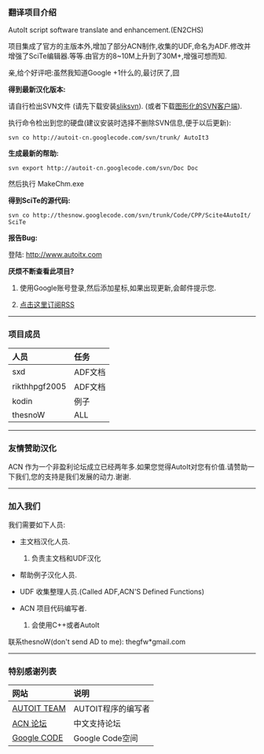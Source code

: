 ### 翻译项目介绍 ###

AutoIt script software translate and enhancement.(EN2CHS)

项目集成了官方的主版本外,增加了部分ACN制作,收集的UDF,命名为ADF.修改并增强了SciTe编辑器.等等.由官方的8~10M上升到了30M+,增强可想而知.

亲,给个好评吧:虽然我知道Google +1什么的,最讨厌了,囧


**得到最新汉化版本:**

请自行检出SVN文件
(请先下载安装[sliksvn](http://www.sliksvn.com/en/download)).
(或者下载[图形化的SVN客户端](http://tortoisesvn.net/downloads.html)).

执行命令检出到您的硬盘(建议安装时选择不删除SVN信息,便于以后更新):

`svn co http://autoit-cn.googlecode.com/svn/trunk/ AutoIt3`


**生成最新的帮助:**

`svn export http://autoit-cn.googlecode.com/svn/Doc Doc`

然后执行 MakeChm.exe


**得到SciTe的源代码:**

`svn co http://thesnow.googlecode.com/svn/trunk/Code/CPP/Scite4AutoIt/ SciTe`


**报告Bug:**

登陆: http://www.autoitx.com

**厌烦不断查看此项目?**

1. 使用Google账号登录,然后添加星标,如果出现更新,会邮件提示您.

2. [点击这里订阅RSS](http://code.google.com/feeds/p/autoit-cn/svnchanges/basic)

---


### 项目成员 ###

|人员|任务|
|:-|:-|
|sxd|ADF文档|
|rikthhpgf2005|ADF文档|
|kodin|例子|
|thesnoW|ALL|


---

### 友情赞助汉化 ###

ACN 作为一个非盈利论坛成立已经两年多.如果您觉得AutoIt对您有价值.请赞助一下我们,您的支持是我们发展的动力.谢谢.


---

### 加入我们 ###
我们需要如下人员:

  * 主文档汉化人员.
    1. 负责主文档和UDF汉化

  * 帮助例子汉化人员.

  * UDF 收集整理人员.(Called ADF,ACN'S Defined Functions)

  * ACN 项目代码编写者.
    1. 会使用C++或者AutoIt

联系thesnoW(don't send AD to me):
thegfw\*gmail.com


---

### 特别感谢列表 ###

|网站|说明|
|:-|:-|
|[AUTOIT TEAM](http://www.autoitscript.com)|AUTOIT程序的编写者|
|[ACN 论坛](http://www.AutoitX.com)|中文支持论坛|
|[Google CODE](http://code.google.com)|Google Code空间|